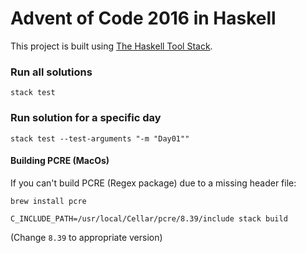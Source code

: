 # Advent of Code 2016 in Haskell

This project is built using  [The Haskell Tool Stack](https://docs.haskellstack.org).

### Run all solutions
`stack test`

### Run solution for a specific day

`stack test --test-arguments "-m "Day01""`

#### Building PCRE (MacOs)

If you can't build PCRE (Regex package) due to a missing header file:

`brew install pcre`

`C_INCLUDE_PATH=/usr/local/Cellar/pcre/8.39/include stack build` 

(Change `8.39` to appropriate version)